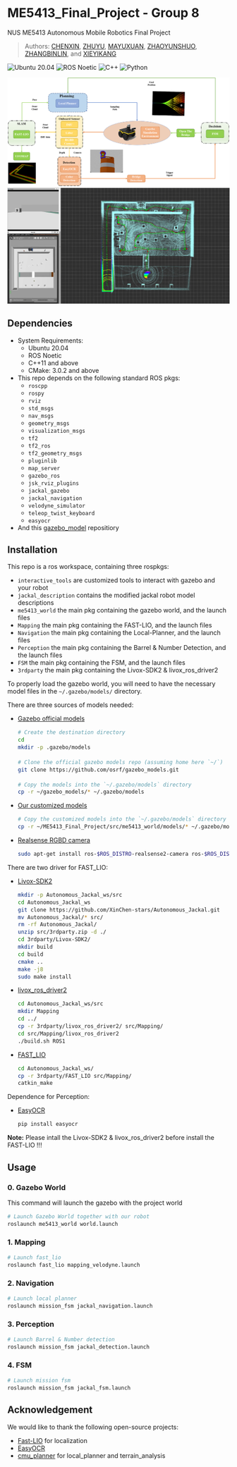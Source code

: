 # ME5413_Final_Project - Group 8

NUS ME5413 Autonomous Mobile Robotics Final Project
> Authors: [CHENXIN](https://github.com/XinChen-stars), [ZHUYU](https://github.com/SkyPiggy8), [MAYUXUAN](https://github.com/XuaaanQWQ), [ZHAOYUNSHUO](https://github.com/Zhaoyer), [ZHANGBINLIN](https://github.com/zblamy), and [XIEYIKANG](https://github.com/YikangXie)

![Ubuntu 20.04](https://img.shields.io/badge/OS-Ubuntu_20.04-informational?style=flat&logo=ubuntu&logoColor=white&color=2bbc8a)
![ROS Noetic](https://img.shields.io/badge/Tools-ROS_Noetic-informational?style=flat&logo=ROS&logoColor=white&color=2bbc8a)
![C++](https://img.shields.io/badge/Code-C++-informational?style=flat&logo=c%2B%2B&logoColor=white&color=2bbc8a)
![Python](https://img.shields.io/badge/Code-Python-informational?style=flat&logo=Python&logoColor=white&color=2bbc8a)


![overalll](./media/overalll.png)
![Autonoumous_jackal](./media/Autonoumous_jackal.png)

## Dependencies

* System Requirements:
  * Ubuntu 20.04
  * ROS Noetic
  * C++11 and above
  * CMake: 3.0.2 and above
* This repo depends on the following standard ROS pkgs:
  * `roscpp`
  * `rospy`
  * `rviz`
  * `std_msgs`
  * `nav_msgs`
  * `geometry_msgs`
  * `visualization_msgs`
  * `tf2`
  * `tf2_ros`
  * `tf2_geometry_msgs`
  * `pluginlib`
  * `map_server`
  * `gazebo_ros`
  * `jsk_rviz_plugins`
  * `jackal_gazebo`
  * `jackal_navigation`
  * `velodyne_simulator`
  * `teleop_twist_keyboard`
  * `easyocr`
* And this [gazebo_model](https://github.com/osrf/gazebo_models) repositiory

## Installation

This repo is a ros workspace, containing three rospkgs:

* `interactive_tools` are customized tools to interact with gazebo and your robot
* `jackal_description` contains the modified jackal robot model descriptions
* `me5413_world` the main pkg containing the gazebo world, and the launch files
* `Mapping` the main pkg containing the FAST-LIO, and the launch files
* `Navigation` the main pkg containing the Local-Planner, and the launch files
* `Perception` the main pkg containing the Barrel & Number Detection, and the launch files
* `FSM` the main pkg containing the FSM, and the launch files
* `3rdparty` the main pkg containing the Livox-SDK2 & livox_ros_driver2

To properly load the gazebo world, you will need to have the necessary model files in the `~/.gazebo/models/` directory.

There are three sources of models needed:

* [Gazebo official models](https://github.com/osrf/gazebo_models)
  
  ```bash
  # Create the destination directory
  cd
  mkdir -p .gazebo/models

  # Clone the official gazebo models repo (assuming home here `~/`)
  git clone https://github.com/osrf/gazebo_models.git

  # Copy the models into the `~/.gazebo/models` directory
  cp -r ~/gazebo_models/* ~/.gazebo/models
  ```

* [Our customized models](https://github.com/NUS-Advanced-Robotics-Centre/ME5413_Final_Project/tree/main/src/me5413_world/models)

  ```bash
  # Copy the customized models into the `~/.gazebo/models` directory
  cp -r ~/ME5413_Final_Project/src/me5413_world/models/* ~/.gazebo/models
  ```

* [Realsense RGBD camera]()

  ```bash
  sudo apt-get install ros-$ROS_DISTRO-realsense2-camera ros-$ROS_DISTRO-realsense2-description ros-$ROS_DISTRO-gazebo-plugins
  ```

There are two driver for FAST_LIO:

* [Livox-SDK2](https://github.com/Livox-SDK/Livox-SDK2)

  ```bash
  mkdir -p Autonomous_Jackal_ws/src
  cd Autonomous_Jackal_ws
  git clone https://github.com/XinChen-stars/Autonomous_Jackal.git
  mv Autonomous_Jackal/* src/
  rm -rf Autonomous_Jackal/
  unzip src/3rdparty.zip -d ./  
  cd 3rdparty/Livox-SDK2/  
  mkdir build
  cd build
  cmake ..
  make -j8
  sudo make install
  ```

* [livox_ros_driver2](https://github.com/Livox-SDK/livox_ros_driver2)

  ```bash
  cd Autonomous_Jackal_ws/src
  mkdir Mapping
  cd ../
  cp -r 3rdparty/livox_ros_driver2/ src/Mapping/  
  cd src/Mapping/livox_ros_driver2
  ./build.sh ROS1
  ```

* [FAST_LIO](https://github.com/hku-mars/FAST_LIO)

  ```bash
  cd Autonomous_Jackal_ws/
  cp -r 3rdparty/FAST_LIO src/Mapping/
  catkin_make
  ```

Dependence for Perception:

* [EasyOCR](https://github.com/JaidedAI/EasyOCR)
  ```bash
  pip install easyocr
  ```


**Note:** Please intall the Livox-SDK2 & livox_ros_driver2 before install the FAST-LIO !!!

## Usage

### 0. Gazebo World

This command will launch the gazebo with the project world

```bash
# Launch Gazebo World together with our robot
roslaunch me5413_world world.launch
```

### 1. Mapping

```bash
# Launch fast_lio 
roslaunch fast_lio mapping_velodyne.launch
```

### 2. Navigation

```bash
# Launch local planner
roslaunch mission_fsm jackal_navigation.launch
```

### 3. Perception

```bash
# Launch Barrel & Number detection
roslaunch mission_fsm jackal_detection.launch
```

### 4. FSM
```bash
# Launch mission fsm
roslaunch mission_fsm jackal_fsm.launch
```
## Acknowledgement
We would like to thank the following open-source projects:

- [Fast-LIO](https://github.com/hku-mars/FAST_LIO) for localization
- [EasyOCR](https://github.com/JaidedAI/EasyOCR)
- [cmu_planner](https://github.com/jizhang-cmu/ground_based_autonomy_basic) for local_planner and terrain_analysis